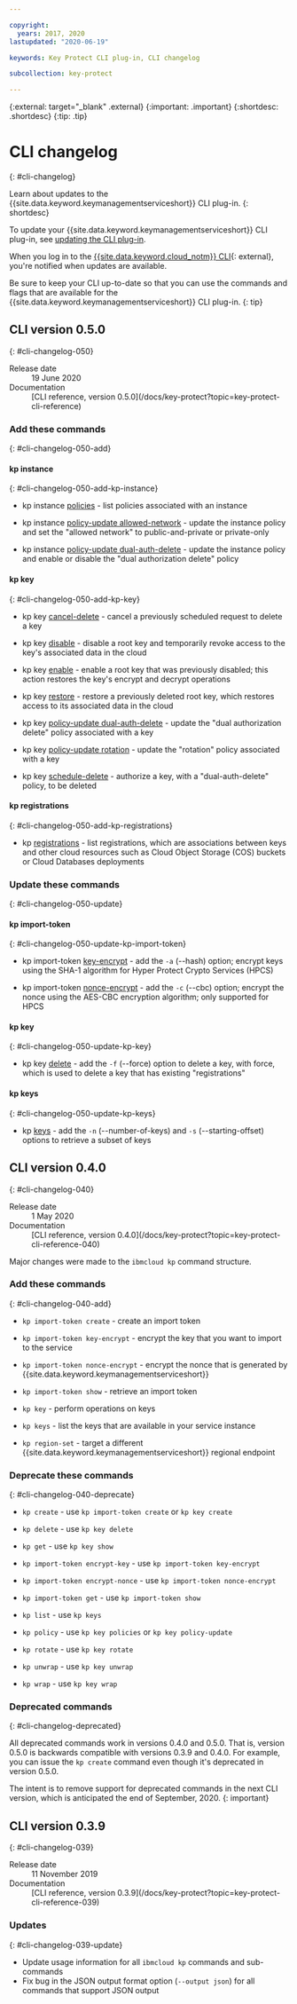 ```yaml
---

copyright:
  years: 2017, 2020
lastupdated: "2020-06-19"

keywords: Key Protect CLI plug-in, CLI changelog

subcollection: key-protect

---
```


{:external: target="_blank" .external}
{:important: .important}
{:shortdesc: .shortdesc}
{:tip: .tip}

# CLI changelog
{: #cli-changelog}

Learn about updates to the {{site.data.keyword.keymanagementserviceshort}} CLI
plug-in.
{: shortdesc}

To update your {{site.data.keyword.keymanagementserviceshort}} CLI plug-in, see
[updating the CLI plug-in](/docs/key-protect?topic=key-protect-set-up-cli#update-cli).

When you log in to the
[{{site.data.keyword.cloud_notm}} CLI](/docs/cli?topic=cli-getting-started){: external},
you're notified when updates are available.

Be sure to keep your CLI up-to-date so that you can use the commands and flags
that are available for the {{site.data.keyword.keymanagementserviceshort}} CLI
plug-in.
{: tip}

## CLI version 0.5.0
{: #cli-changelog-050}

<dl>
  <dt>
    <varname>Release date</varname>
  </dt>
  <dd>
    19 June 2020
  </dd>

  <dt>
    <varname>Documentation</varname>
  </dt>
  <dd>
    [CLI reference, version 0.5.0](/docs/key-protect?topic=key-protect-cli-reference)
  </dd>
</dl>

### Add these commands
{: #cli-changelog-050-add}

#### kp instance
{: #cli-changelog-050-add-kp-instance}

* kp instance [policies](/docs/key-protect?topic=key-protect-cli-reference#kp-instance-policies) - list policies associated with an instance

* kp instance [policy-update allowed-network](/docs/key-protect?topic=key-protect-cli-reference#kp-instance-policy-update-allowed) - update the instance policy and set the "allowed network" to public-and-private or private-only

* kp instance [policy-update dual-auth-delete](/docs/key-protect?topic=key-protect-cli-reference#kp-instance-policy-update-dual) - update the instance policy and enable or disable the "dual authorization delete" policy

#### kp key
{: #cli-changelog-050-add-kp-key}

* kp key [cancel-delete](/docs/key-protect?topic=key-protect-cli-reference#kp-key-cancel-delete) - cancel a previously scheduled request to delete a key

* kp key [disable](/docs/key-protect?topic=key-protect-cli-reference#kp-key-disable) - disable a root key and temporarily revoke access to the key's associated data in the cloud

* kp key [enable](/docs/key-protect?topic=key-protect-cli-reference#kp-key-enable) - enable a root key that was previously disabled; this action restores the key's encrypt and decrypt operations

* kp key [restore](/docs/key-protect?topic=key-protect-cli-reference#kp-key-restore) - restore a previously deleted root key, which restores access to its associated data in the cloud

* kp key [policy-update dual-auth-delete](/docs/key-protect?topic=key-protect-cli-reference#kp-key-policy-update-dual) - update the "dual authorization delete" policy associated with a key

* kp key [policy-update rotation](/docs/key-protect?topic=key-protect-cli-reference#kp-key-policy-update-rotation) - update the "rotation" policy associated with a key

* kp key [schedule-delete](/docs/key-protect?topic=key-protect-cli-reference#kp-key-schedule-delete) - authorize a key, with a "dual-auth-delete" policy, to be deleted

#### kp registrations
{: #cli-changelog-050-add-kp-registrations}

* kp [registrations](/docs/key-protect?topic=key-protect-cli-reference#kp-registrations) - list registrations, which are associations between keys and other cloud resources such as Cloud Object Storage (COS) buckets or Cloud Databases deployments

### Update these commands
{: #cli-changelog-050-update}

#### kp import-token
{: #cli-changelog-050-update-kp-import-token}

* kp import-token [key-encrypt](/docs/key-protect?topic=key-protect-cli-reference#kp-import-token-key-encrypt) - add the `-a` (--hash) option; encrypt keys using the SHA-1 algorithm for Hyper Protect Crypto Services (HPCS)

* kp import-token [nonce-encrypt](/docs/key-protect?topic=key-protect-cli-reference#kp-import-token-nonce-encrypt) - add the `-c` (--cbc) option; encrypt the nonce using the AES-CBC encryption algorithm; only supported for HPCS

#### kp key
{: #cli-changelog-050-update-kp-key}

* kp key [delete](/docs/key-protect?topic=key-protect-cli-reference#kp-key-delete) - add the `-f` (--force) option to delete a key, with force, which is used to delete a key that has existing "registrations"

#### kp keys
{: #cli-changelog-050-update-kp-keys}

* kp [keys](/docs/key-protect?topic=key-protect-cli-reference#kp-keys) - add the `-n` (--number-of-keys) and `-s` (--starting-offset) options to retrieve a subset of keys

## CLI version 0.4.0
{: #cli-changelog-040}

<dl>
  <dt>
    <varname>Release date</varname>
  </dt>
  <dd>
    1 May 2020
  </dd>

  <dt>
    <varname>Documentation</varname>
  </dt>
  <dd>
    [CLI reference, version 0.4.0](/docs/key-protect?topic=key-protect-cli-reference-040)
  </dd>
</dl>

Major changes were made to the `ibmcloud kp` command structure.

### Add these commands
{: #cli-changelog-040-add}

* `kp import-token create` - create an import token

* `kp import-token key-encrypt` - encrypt the key that you want to import to the service

* `kp import-token nonce-encrypt` - encrypt the nonce that is generated by {{site.data.keyword.keymanagementserviceshort}}

* `kp import-token show` - retrieve an import token

* `kp key` - perform operations on keys

* `kp keys` - list the keys that are available in your service instance

* `kp region-set` - target a different
{{site.data.keyword.keymanagementserviceshort}} regional endpoint

### Deprecate these commands
{: #cli-changelog-040-deprecate}

* `kp create` - use `kp import-token create` or `kp key create`

* `kp delete` - use `kp key delete`

* `kp get` - use `kp key show`

* `kp import-token encrypt-key` - use `kp import-token key-encrypt`

* `kp import-token encrypt-nonce` - use `kp import-token nonce-encrypt`

* `kp import-token get` - use `kp import-token show`

* `kp list` - use `kp keys`

* `kp policy` - use `kp key policies` or `kp key policy-update`

* `kp rotate` - use `kp key rotate`

* `kp unwrap` - use `kp key unwrap`

* `kp wrap` - use `kp key wrap`

### Deprecated commands
{: #cli-changelog-deprecated}

All deprecated commands work in versions 0.4.0 and 0.5.0. That is, version
0.5.0 is backwards compatible with versions 0.3.9 and 0.4.0. For example, you
can issue the `kp create` command even though it's deprecated in version 0.5.0.

The intent is to remove support for deprecated commands in the next CLI version,
which is anticipated the end of September, 2020.
{: important}

## CLI version 0.3.9
{: #cli-changelog-039}

<dl>
  <dt>
    <varname>Release date</varname>
  </dt>
  <dd>
    11 November 2019
  </dd>

  <dt>
    <varname>Documentation</varname>
  </dt>
  <dd>
    [CLI reference, version 0.3.9](/docs/key-protect?topic=key-protect-cli-reference-039)
  </dd>
</dl>

### Updates
{: #cli-changelog-039-update}

* Update usage information for all `ibmcloud kp` commands and sub-commands
* Fix bug in the JSON output format option (`--output json`) for all commands
that support JSON output
